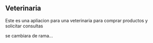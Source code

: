 ## Veterinaria

Este es una apliacion para una veterinaria para comprar productos y solicitar consultas

se cambiara de rama...

    